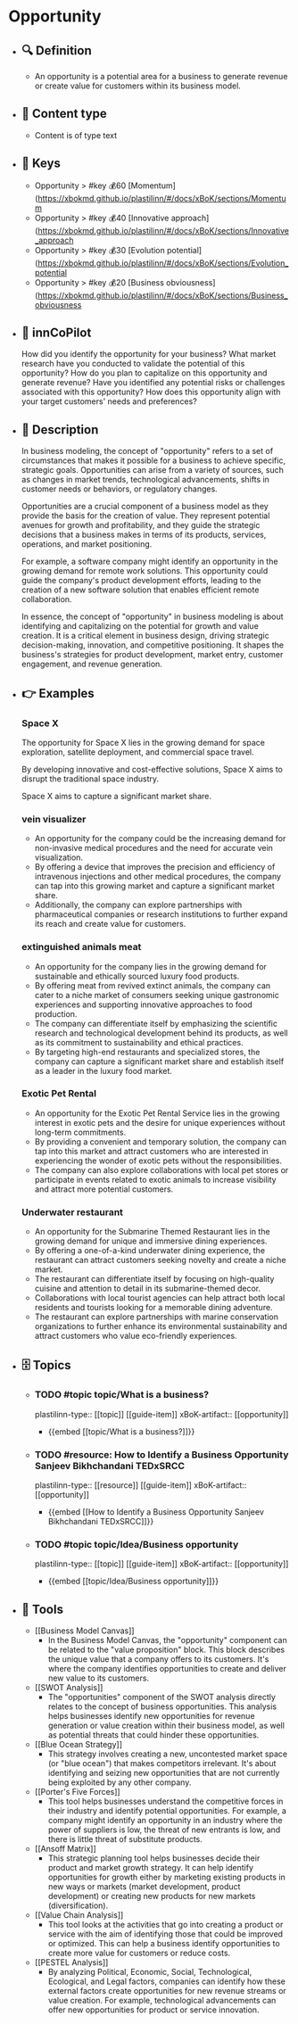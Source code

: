 # Opportunity
- ## 🔍 Definition
  - An opportunity is a potential area for a business to generate revenue or create value for customers within its business model.
- ## 📰 Content type 
  - Content is of type text
- ## 🔑 Keys
  - Opportunity > #key 💰60 [Momentum](https://xbokmd.github.io/plastilinn/#/docs/xBoK/sections/Momentum
  - Opportunity > #key 💰40 [Innovative approach](https://xbokmd.github.io/plastilinn/#/docs/xBoK/sections/Innovative_approach
  - Opportunity > #key 💰30 [Evolution potential](https://xbokmd.github.io/plastilinn/#/docs/xBoK/sections/Evolution_potential
  - Opportunity > #key 💰20 [Business obviousness](https://xbokmd.github.io/plastilinn/#/docs/xBoK/sections/Business_obviousness
- ## 🤖 innCoPilot
  How did you identify the opportunity for your business? 
  What market research have you conducted to validate the potential of this opportunity? 
  How do you plan to capitalize on this opportunity and generate revenue? 
  Have you identified any potential risks or challenges associated with this opportunity? 
  How does this opportunity align with your target customers' needs and preferences?
- ## 📖 Description
  In business modeling, the concept of "opportunity" refers to a set of circumstances that makes it possible for a business to achieve specific, strategic goals. Opportunities can arise from a variety of sources, such as changes in market trends, technological advancements, shifts in customer needs or behaviors, or regulatory changes. 
  
  Opportunities are a crucial component of a business model as they provide the basis for the creation of value. They represent potential avenues for growth and profitability, and they guide the strategic decisions that a business makes in terms of its products, services, operations, and market positioning. 
  
  For example, a software company might identify an opportunity in the growing demand for remote work solutions. This opportunity could guide the company's product development efforts, leading to the creation of a new software solution that enables efficient remote collaboration. 
  
  In essence, the concept of "opportunity" in business modeling is about identifying and capitalizing on the potential for growth and value creation. It is a critical element in business design, driving strategic decision-making, innovation, and competitive positioning. It shapes the business's strategies for product development, market entry, customer engagement, and revenue generation.
- ## 👉 Examples
  ### Space X
  The opportunity for Space X lies in the growing demand for space exploration, satellite deployment, and commercial space travel.
  
  By developing innovative and cost-effective solutions, Space X aims to disrupt the traditional space industry.
  
  Space X aims to capture a significant market share.
  ### vein visualizer
  - An opportunity for the company could be the increasing demand for non-invasive medical procedures and the need for accurate vein visualization.
  - By offering a device that improves the precision and efficiency of intravenous injections and other medical procedures, the company can tap into this growing market and capture a significant market share.
  - Additionally, the company can explore partnerships with pharmaceutical companies or research institutions to further expand its reach and create value for customers.
  ### extinguished animals meat
  - An opportunity for the company lies in the growing demand for sustainable and ethically sourced luxury food products.
  - By offering meat from revived extinct animals, the company can cater to a niche market of consumers seeking unique gastronomic experiences and supporting innovative approaches to food production.
  - The company can differentiate itself by emphasizing the scientific research and technological development behind its products, as well as its commitment to sustainability and ethical practices.
  - By targeting high-end restaurants and specialized stores, the company can capture a significant market share and establish itself as a leader in the luxury food market.
  ### Exotic Pet Rental
  - An opportunity for the Exotic Pet Rental Service lies in the growing interest in exotic pets and the desire for unique experiences without long-term commitments.
  - By providing a convenient and temporary solution, the company can tap into this market and attract customers who are interested in experiencing the wonder of exotic pets without the responsibilities.
  - The company can also explore collaborations with local pet stores or participate in events related to exotic animals to increase visibility and attract more potential customers.
  ### Underwater restaurant
  - An opportunity for the Submarine Themed Restaurant lies in the growing demand for unique and immersive dining experiences.
  - By offering a one-of-a-kind underwater dining experience, the restaurant can attract customers seeking novelty and create a niche market.
  - The restaurant can differentiate itself by focusing on high-quality cuisine and attention to detail in its submarine-themed decor.
  - Collaborations with local tourist agencies can help attract both local residents and tourists looking for a memorable dining adventure.
  - The restaurant can explore partnerships with marine conservation organizations to further enhance its environmental sustainability and attract customers who value eco-friendly experiences.
- ## 🗄️ Topics
    - ### TODO #topic topic/What is a business?
      plastilinn-type:: [[topic]] [[guide-item]]
      xBoK-artifact:: [[opportunity]]
      - {{embed [[topic/What is a business?]]}}
  
    - ### TODO #resource: How to Identify a Business Opportunity  Sanjeev Bikhchandani  TEDxSRCC
      plastilinn-type:: [[resource]] [[guide-item]]
      xBoK-artifact:: [[opportunity]]
        - {{embed [[How to Identify a Business Opportunity  Sanjeev Bikhchandani  TEDxSRCC]]}}
    
    - ### TODO #topic topic/Idea/Business opportunity
      plastilinn-type:: [[topic]] [[guide-item]]
      xBoK-artifact:: [[opportunity]]
      - {{embed [[topic/Idea/Business opportunity]]}}
  
- ## 🧰 Tools
  - [[Business Model Canvas]]
    - In the Business Model Canvas, the "opportunity" component can be related to the "value proposition" block. This block describes the unique value that a company offers to its customers. It's where the company identifies opportunities to create and deliver new value to its customers. 
  - [[SWOT Analysis]]
    - The "opportunities" component of the SWOT analysis directly relates to the concept of business opportunities. This analysis helps businesses identify new opportunities for revenue generation or value creation within their business model, as well as potential threats that could hinder these opportunities.
  - [[Blue Ocean Strategy]]
    - This strategy involves creating a new, uncontested market space (or "blue ocean") that makes competitors irrelevant. It's about identifying and seizing new opportunities that are not currently being exploited by any other company. 
  - [[Porter's Five Forces]]
    - This tool helps businesses understand the competitive forces in their industry and identify potential opportunities. For example, a company might identify an opportunity in an industry where the power of suppliers is low, the threat of new entrants is low, and there is little threat of substitute products.
  - [[Ansoff Matrix]]
    - This strategic planning tool helps businesses decide their product and market growth strategy. It can help identify opportunities for growth either by marketing existing products in new ways or markets (market development, product development) or creating new products for new markets (diversification).
  - [[Value Chain Analysis]]
    - This tool looks at the activities that go into creating a product or service with the aim of identifying those that could be improved or optimized. This can help a business identify opportunities to create more value for customers or reduce costs.
  - [[PESTEL Analysis]]
    - By analyzing Political, Economic, Social, Technological, Ecological, and Legal factors, companies can identify how these external factors create opportunities for new revenue streams or value creation. For example, technological advancements can offer new opportunities for product or service innovation.
